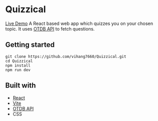 # Quizzical
[Live Demo](https://quizz-trivia.netlify.app/)
A React based web app which quizzes you on your chosen topic. It uses [OTDB API](https://opentdb.com/api_config.php) to fetch questions.
## Getting started

    git clone https://github.com/vihang7660/Quizzical.git
    cd Quizzical
    npm install
    npm run dev

## Built with

 - [React](https://reactjs.org/)
 - [Vite](https://vitejs.dev/)
 - [OTDB API](https://opentdb.com/api_config.php)
 - CSS
